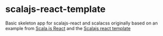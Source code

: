 scalajs-react-template
======================

Basic skeleton app for scalajs-react and scalacss originally based on an example from [Scala.js React]() and the [Scalajs react template](https://github.com/chandu0101/scalajs-react-template)
